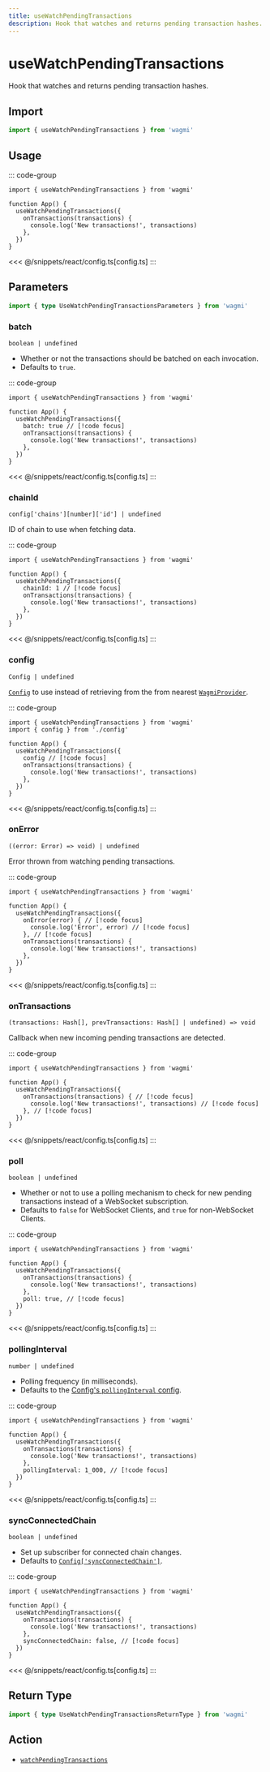 ```yaml
---
title: useWatchPendingTransactions
description: Hook that watches and returns pending transaction hashes.
---
```


# useWatchPendingTransactions

Hook that watches and returns pending transaction hashes.

## Import

```ts
import { useWatchPendingTransactions } from 'wagmi'
```

## Usage

::: code-group
```tsx [index.tsx]
import { useWatchPendingTransactions } from 'wagmi'

function App() {
  useWatchPendingTransactions({
    onTransactions(transactions) {
      console.log('New transactions!', transactions)
    },
  })
}
```
<<< @/snippets/react/config.ts[config.ts]
:::

## Parameters

```ts
import { type UseWatchPendingTransactionsParameters } from 'wagmi'
```

### batch

`boolean | undefined`

- Whether or not the transactions should be batched on each invocation.
- Defaults to `true`.

::: code-group
```tsx [index.tsx]
import { useWatchPendingTransactions } from 'wagmi'

function App() {
  useWatchPendingTransactions({
    batch: true // [!code focus]
    onTransactions(transactions) {
      console.log('New transactions!', transactions)
    },
  })
}
```
<<< @/snippets/react/config.ts[config.ts]
:::

### chainId

`config['chains'][number]['id'] | undefined`

ID of chain to use when fetching data.

::: code-group
```tsx [index.tsx]
import { useWatchPendingTransactions } from 'wagmi'

function App() {
  useWatchPendingTransactions({
    chainId: 1 // [!code focus]
    onTransactions(transactions) {
      console.log('New transactions!', transactions)
    },
  })
}
```
<<< @/snippets/react/config.ts[config.ts]
:::

### config

`Config | undefined`

[`Config`](/react/api/createConfig#config) to use instead of retrieving from the from nearest [`WagmiProvider`](/react/WagmiProvider).

::: code-group
```tsx [index.tsx]
import { useWatchPendingTransactions } from 'wagmi'
import { config } from './config'

function App() {
  useWatchPendingTransactions({
    config // [!code focus]
    onTransactions(transactions) {
      console.log('New transactions!', transactions)
    },
  })
}
```
<<< @/snippets/react/config.ts[config.ts]
:::

### onError

`((error: Error) => void) | undefined`

Error thrown from watching pending transactions.

::: code-group
```tsx [index.tsx]
import { useWatchPendingTransactions } from 'wagmi'

function App() {
  useWatchPendingTransactions({
    onError(error) { // [!code focus]
      console.log('Error', error) // [!code focus]
    }, // [!code focus]
    onTransactions(transactions) {
      console.log('New transactions!', transactions)
    },
  })
}
```
<<< @/snippets/react/config.ts[config.ts]
:::

### onTransactions

`(transactions: Hash[], prevTransactions: Hash[] | undefined) => void`

Callback when new incoming pending transactions are detected.

::: code-group
```tsx [index.tsx]
import { useWatchPendingTransactions } from 'wagmi'

function App() {
  useWatchPendingTransactions({
    onTransactions(transactions) { // [!code focus]
      console.log('New transactions!', transactions) // [!code focus]
    }, // [!code focus]
  })
}
```
<<< @/snippets/react/config.ts[config.ts]
:::

### poll

`boolean | undefined`

- Whether or not to use a polling mechanism to check for new pending transactions instead of a WebSocket subscription.
- Defaults to `false` for WebSocket Clients, and `true` for non-WebSocket Clients.

::: code-group
```tsx [index.tsx]
import { useWatchPendingTransactions } from 'wagmi'

function App() {
  useWatchPendingTransactions({
    onTransactions(transactions) {
      console.log('New transactions!', transactions)
    },
    poll: true, // [!code focus]
  })
}
```
<<< @/snippets/react/config.ts[config.ts]
:::

### pollingInterval

`number | undefined`

- Polling frequency (in milliseconds).
- Defaults to the [Config's `pollingInterval` config](/core/api/createConfig#pollinginterval).

::: code-group
```tsx [index.tsx]
import { useWatchPendingTransactions } from 'wagmi'

function App() {
  useWatchPendingTransactions({
    onTransactions(transactions) {
      console.log('New transactions!', transactions)
    },
    pollingInterval: 1_000, // [!code focus]
  })
}
```
<<< @/snippets/react/config.ts[config.ts]
:::

### syncConnectedChain

`boolean | undefined`

- Set up subscriber for connected chain changes.
- Defaults to [`Config['syncConnectedChain']`](/core/createConfig#syncconnectedchain).

::: code-group
```tsx [index.tsx]
import { useWatchPendingTransactions } from 'wagmi'

function App() {
  useWatchPendingTransactions({
    onTransactions(transactions) {
      console.log('New transactions!', transactions)
    },
    syncConnectedChain: false, // [!code focus]
  })
}
```
<<< @/snippets/react/config.ts[config.ts]
:::

## Return Type

```ts
import { type UseWatchPendingTransactionsReturnType } from 'wagmi'
```

## Action

- [`watchPendingTransactions`](/core/api/actions/watchPendingTransactions)
